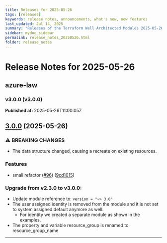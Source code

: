 ```yaml
---
title: Releases for 2025-05-26
tags: [releases]
keywords: release notes, announcements, what's new, new features
last_updated: Jul 14, 2025
summary: "Releases of the Terraform Well Architected Modules 2025-05-26"
sidebar: mydoc_sidebar
permalink: release_notes_20250526.html
folder: release_notes
---
```


# Release Notes for 2025-05-26

## azure-law
### v3.0.0 (v3.0.0)
**Published at:** 2025-05-26T11:00:05Z

## [3.0.0](https://github.com/CloudNationHQ/terraform-azure-law/compare/v2.3.0...v3.0.0) (2025-05-26)


### ⚠ BREAKING CHANGES

* The data structure changed, causing a recreate on existing resources.

### Features

* small refactor ([#96](https://github.com/CloudNationHQ/terraform-azure-law/issues/96)) ([9cd1015](https://github.com/CloudNationHQ/terraform-azure-law/commit/9cd1015ec7d8d72d386882dca053136a12552736))

### Upgrade from v2.3.0 to v3.0.0:

- Update module reference to: `version = "~> 3.0"`
- The user assigned identity is removed from the module and it is not set to system assigned default anymore as well.
  - For identity we created a separate module as shown in the examples.
- The property and variable resource_group is renamed to resource_group_name

---

